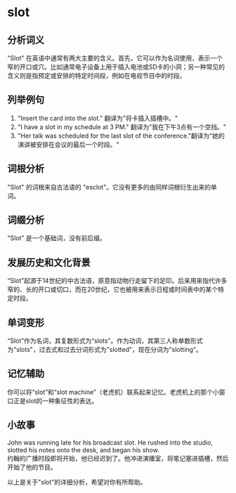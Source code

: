 # slot

## 分析词义

  

"Slot" 在英语中通常有两大主要的含义。首先，它可以作为名词使用，表示一个窄的开口或穴。比如通常电子设备上用于插入电池或SD卡的小洞；另一种常见的含义则是指预定或安排的特定时间段，例如在电视节目中的时段。

  

## 列举例句

  

1.  "Insert the card into the slot." 翻译为"将卡插入插槽中。"
2.  "I have a slot in my schedule at 3 PM." 翻译为"我在下午3点有一个空挡。"
3.  "Her talk was scheduled for the last slot of the conference."翻译为"她的演讲被安排在会议的最后一个时段。"

  

## 词根分析

  

"Slot" 的词根来自古法语的 "esclot"。它没有更多的由同样词根衍生出来的单词。

  

## 词缀分析

  

"Slot" 是一个基础词，没有前后缀。

  

## 发展历史和文化背景

  

“Slot”起源于14世纪的中古法语，原意指动物行走留下的足印。后来用来指代许多窄的、长的开口或切口，而在20世纪，它也被用来表示日程或时间表中的某个特定时段。

  

## 单词变形

  

“Slot”作为名词，其复数形式为“slots”。作为动词，其第三人称单数形式为"slots"，过去式和过去分词形式为"slotted"，现在分词为"slotting"。

  

## 记忆辅助

  

你可以将“slot”和“slot machine”（老虎机）联系起来记忆。老虎机上的那个小窗口正是slot的一种象征性的表达。

  

## 小故事

  

John was running late for his broadcast slot. He rushed into the studio, slotted his notes onto the desk, and began his show.  
约翰的广播时段即将开始，他已经迟到了。他冲进演播室，将笔记塞进插槽，然后开始了他的节目。

  

以上是关于"slot"的详细分析，希望对你有所帮助。
